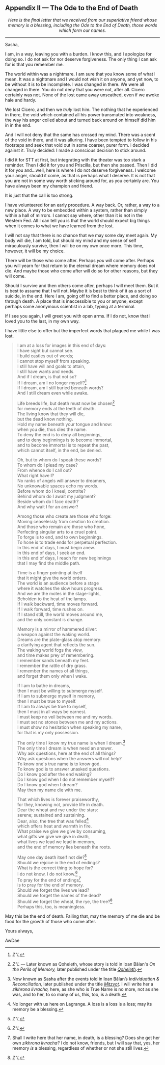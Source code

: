 ## Appendix II — The Ode to the End of Death

<p style="text-align: center"><em>Here is the final letter that we received from our superlative friend whose memory is a blessing, including the Ode to the End of Death, those words which form our names.</em></p>

-----

Sasha,

I am, in a way, leaving you with a burden. I know this, and I apologize for doing so. I do not ask for nor deserve forgiveness. The only thing I can ask for is that you remember me.

The world within was a nightmare. I am sure that you know some of what I mean. It was a nightmare and I would not wish it on anyone, and yet now, to be without it is to be incomplete. I was changed in there. We were all changed in there. You do not deny that you were not, after all. Cicero certainly was not. None of the lost came away unscathed, even if we awoke hale and hardy.

We lost Cicero, and then we *truly* lost him. The nothing that he experienced in there, the void which contained all his power transmuted into weakness, the way his anger coiled about and turned back around on himself did him in in the end. 

And I will not deny that the same has crossed my mind. There was a scent of the void in there, and it was alluring. I have been tempted to follow in his footsteps and seek that void out in some coarser, purer form. I decided against it. Truly decided: I made a conscious decision to stick around.

I did it for STT at first, but integrating with the theater was too stark a reminder. Then I did it for you and Priscilla, but then she passed. Then I did it for you and...well, here is where I do not deserve forgiveness. I welcome your anger, should it come, as that is perhaps what I deserve. It is not that you are not in some way worth sticking around for, as you certainly are. You have always been my champion and friend.

It is just that the call is too strong.

I have volunteered for an early procedure. A way back. Or, rather, a way to a new place. A way to be embedded within a system, rather than simply within a hall of mirrors. I cannot say where, other than it is not in the Western Fed. All I can tell you is that the world should expect big things when it comes to what we have learned from the lost.

I will not say that there is no chance that we may some day meet again. My body will die, I am told, but should my mind and my sense of self miraculously survive, then I will be on my own once more. This time, however, it will be my choice.

There will be those who come after. Perhaps *you* will come after. Perhaps you will yearn for that return to the eternal dream where memory does not die. And maybe those who come after will do so for other reasons, but they will come.

Should I survive and then others come after, perhaps I will meet them. But it is best to assume that I will not. Maybe it is best to think of it as a sort of suicide, in the end. Here I am, going off to find a better place, and doing so through death. A place that is inaccessible to you or anyone, except perhaps some anonymous scientist in a lab, typing at a terminal.

If I see you again, I will greet you with open arms. If I do not, know that I loved you to the last, in my own way.

I have little else to offer but the imperfect words that plagued me while I was lost.

> I am at a loss for images in this end of days:\
> I have sight but cannot see.\
> I build castles out of words;\
> I cannot stop myself from speaking.\
> I still have will and goals to attain,\
> I still have wants and needs.\
> And if I dream, is that not so?\
> If I dream, am I no longer myself?[^1]\
> If I dream, am I still buried beneath words?\
> And I still dream even while awake.
> 
> Life breeds life, but death must now be chosen[^2]\
> for memory ends at the teeth of death.\
> The living know that they will die,\
> but the dead know nothing.\
> Hold my name beneath your tongue and know:\
> when you die, thus dies the name.\
> To deny the end is to deny all beginnings,\
> and to deny beginnings is to become immortal,\
> and to become immortal is to repeat the past,\
> which cannot itself, in the end, be denied.
> 
> Oh, but to whom do I speak these words?\
> To whom do I plead my case?\
> From whence do I call out?\
> What right have I?\
> No ranks of angels will answer to dreamers,\
> No unknowable spaces echo my words.\
> Before whom do I kneel, contrite?\
> Behind whom do I await my judgment?\
> Beside whom do I face death?\
> And why wait I for an answer?
> 
> Among those who create are those who forge:\
> Moving ceaselessly from creation to creation.\
> And those who remain are those who hone,\
> Perfecting singular arts to a cruel point.\
> To forge is to end, and to own beginnings.\
> To hone is to trade ends for perpetual perfection.\
> In this end of days, I must begin anew.\
> In this end of days, I seek an end.\
> In this end of days, I reach for new beginnings\
> that I may find the middle path.
> 
> Time is a finger pointing at itself\
> that it might give the world orders.\
> The world is an audience before a stage\
> where it watches the slow hours progress.\
> And we are the motes in the stage-lights,\
> Beholden to the heat of the lamps.\
> If I walk backward, time moves forward.\
> If I walk forward, time rushes on.\
> If I stand still, the world moves around me,\
> and the only constant is change.
> 
> Memory is a mirror of hammered silver:\
> a weapon against the waking world.\
> Dreams are the plate-glass atop memory:\
> a clarifying agent that reflects the sun.\
> The waking world fogs the view,\
> and time makes prey of remembering.\
> I remember sands beneath my feet.\
> I remember the rattle of dry grass.\
> I remember the names of all things,\
> and forget them only when I wake.
> 
> If I am to bathe in dreams,\
> then I must be willing to submerge myself.\
> If I am to submerge myself in memory,\
> then I must be true to myself.\
> If I am to always be true to myself,\
> then I must in all ways be earnest.\
> I must keep no veil between me and my words.\
> I must set no stones between me and my actions.\
> I must show no hesitation when speaking my name,\
> for that is my only possession.
> 
> The only time I know my true name is when I dream.[^3]\
> The only time I dream is when need an answer.\
> Why ask questions, here at the end of all things?\
> Why ask questions when the answers will not help?\
> To know one's true name is to know god.\
> To know god is to answer unasked questions.\
> Do I know god after the end waking?\
> Do I know god when I do not remember myself?\
> Do I know god when I dream?\
> May then my name die with me.
> 
> That which lives is forever praiseworthy,\
> for they, knowing not, provide life in death.\
> Dear the wheat and rye under the stars:\
> serene; sustained and sustaining.\
> Dear, also, the tree that was felled[^4]\
> which offers heat and warmth in fire.\
> What praise we give we give by consuming,\
> what gifts we give we give in death,\
> what lives we lead we lead in memory,\
> and the end of memory lies beneath the roots.
> 
> May one day death itself not die?[^5]\
> Should we rejoice in the end of endings?\
> What is the correct thing to hope for?\
> I do not know, I do not know.[^6]\
> To pray for the end of endings[^7]\
> is to pray for the end of memory.\
> Should we forget the lives we lead?\
> Should we forget the names of the dead?\
> Should we forget the wheat, the rye, the tree?[^8]\
> Perhaps this, too, is meaningless.

May this be the end of death. Failing that, may the memory of me die and be food for the growth of those who come after.

Yours always,

AwDae

[^1]: *Z"L*

[^2]: *Z"L* — Later known as Qoheleth, whose story is told in Ioan Bălan's *On the Perils of Memory,* later published under the title [*Qoheleth*](https://qoheleth.post-self.ink).

[^3]: Now known as Sasha after the events told in Ioan Bălan’s *Individuation & Reconciliation,* later published under the title [*Mitzvot*](https://mitzvot.post-self.ink). I will write her a *zikhrona livracha,* here, as she who is True Name is no more, not as she was, and to her, to so many of us, this, too, is a death.

[^4]: No longer with us here on Lagrange. A loss is a loss is a loss; may its memory be a blessing.

[^5]: *Z"L*

[^6]: *Z"L*

[^7]: Shall I write here that her name, in death, is a blessing? Does she get her own *zikhrona livracha?* I do not know, friends, but I will say that, yes, her memory *is* a blessing, regardless of whether or not she still lives.

[^8]: *Z"L*
